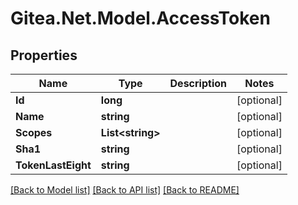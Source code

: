 # Gitea.Net.Model.AccessToken

## Properties

Name | Type | Description | Notes
------------ | ------------- | ------------- | -------------
**Id** | **long** |  | [optional] 
**Name** | **string** |  | [optional] 
**Scopes** | **List&lt;string&gt;** |  | [optional] 
**Sha1** | **string** |  | [optional] 
**TokenLastEight** | **string** |  | [optional] 

[[Back to Model list]](../README.md#documentation-for-models) [[Back to API list]](../README.md#documentation-for-api-endpoints) [[Back to README]](../README.md)

